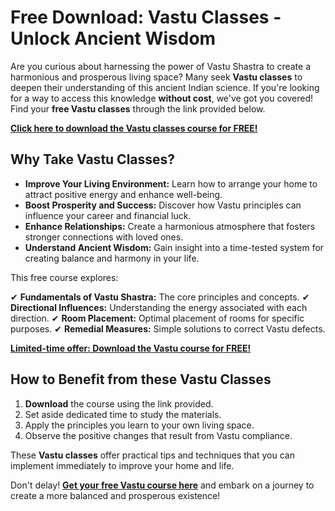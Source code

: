 # Free Download: Vastu Classes - Unlock Ancient Wisdom

Are you curious about harnessing the power of Vastu Shastra to create a harmonious and prosperous living space? Many seek **Vastu classes** to deepen their understanding of this ancient Indian science. If you're looking for a way to access this knowledge **without cost**, we've got you covered! Find your **free Vastu classes** through the link provided below.

[**Click here to download the Vastu classes course for FREE!**](https://udemywork.com/vastu-classes)

## Why Take Vastu Classes?

*   **Improve Your Living Environment:** Learn how to arrange your home to attract positive energy and enhance well-being.
*   **Boost Prosperity and Success:** Discover how Vastu principles can influence your career and financial luck.
*   **Enhance Relationships:** Create a harmonious atmosphere that fosters stronger connections with loved ones.
*   **Understand Ancient Wisdom:** Gain insight into a time-tested system for creating balance and harmony in your life.

This free course explores:

✔ **Fundamentals of Vastu Shastra:** The core principles and concepts.
✔ **Directional Influences:** Understanding the energy associated with each direction.
✔ **Room Placement:** Optimal placement of rooms for specific purposes.
✔ **Remedial Measures:** Simple solutions to correct Vastu defects.

[**Limited-time offer: Download the Vastu course for FREE!**](https://udemywork.com/vastu-classes)

## How to Benefit from these Vastu Classes

1.  **Download** the course using the link provided.
2.  Set aside dedicated time to study the materials.
3.  Apply the principles you learn to your own living space.
4.  Observe the positive changes that result from Vastu compliance.

These **Vastu classes** offer practical tips and techniques that you can implement immediately to improve your home and life.

Don't delay! **[Get your free Vastu course here](https://udemywork.com/vastu-classes)** and embark on a journey to create a more balanced and prosperous existence!
